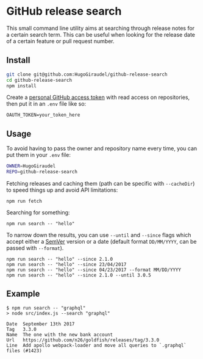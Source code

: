 # GitHub release search

This small command line utility aims at searching through release notes for a certain search term. This can be useful when looking for the release date of a certain feature or pull request number.

## Install

```sh
git clone git@github.com:HugoGiraudel/github-release-search
cd github-release-search
npm install
```

Create a [personal GitHub access token](https://github.com/settings/tokens) with read access on repositories, then put it in an `.env` file like so:

```
OAUTH_TOKEN=your_token_here
```

## Usage

To avoid having to pass the owner and repository name every time, you can put them in your `.env` file:

```sh
OWNER=HugoGiraudel
REPO=github-release-search
```

Fetching releases and caching them (path can be specific with `--cacheDir`) to speed things up and avoid API limitations:

```
npm run fetch
```

Searching for something:

```
npm run search -- "hello"
```

To narrow down the results, you can use `--until` and `--since` flags which accept either a [SemVer](http://semver.org/) version or a date (default format `DD/MM/YYYY`, can be passed with `--format`).

```
npm run search -- "hello" --since 2.1.0
npm run search -- "hello" --since 23/04/2017
npm run search -- "hello" --since 04/23/2017 --format MM/DD/YYYY
npm run search -- "hello" --since 2.1.0 --until 3.0.5
```

## Example

```
$ npm run search -- "graphql"
> node src/index.js --search "graphql"

Date  September 13th 2017
Tag   3.3.0
Name  The one with the new bank account
Url   https://github.com/n26/goldfish/releases/tag/3.3.0
Line  Add apollo webpack-loader and move all queries to `.graphql` files (#1423)
```
